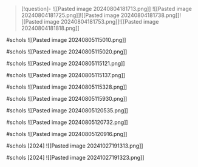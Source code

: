 
> [!question]- ![[Pasted image 20240804181713.png]]
> ![[Pasted image 20240804181725.png]]![[Pasted image 20240804181738.png]]![[Pasted image 20240804181753.png]]![[Pasted image 20240804181818.png]]


#schols 
![[Pasted image 20240805115010.png]]

#schols 
![[Pasted image 20240805115020.png]]

#schols 
![[Pasted image 20240805115121.png]]

#schols 
![[Pasted image 20240805115137.png]]

#schols 
![[Pasted image 20240805115328.png]]

#schols 
![[Pasted image 20240805115930.png]]

#schols 
![[Pasted image 20240805120535.png]]

#schols 
![[Pasted image 20240805120732.png]]

#schols 
![[Pasted image 20240805120916.png]]

#schols [2024]
![[Pasted image 20241027191313.png]]

#schols [2024]
![[Pasted image 20241027191323.png]]
